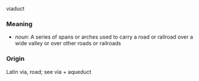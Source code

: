 viaduct
### Meaning
+ _noun_: A series of spans or arches used to carry a road or railroad over a wide valley or over other roads or railroads

### Origin

Latin via, road; see via + aqueduct
